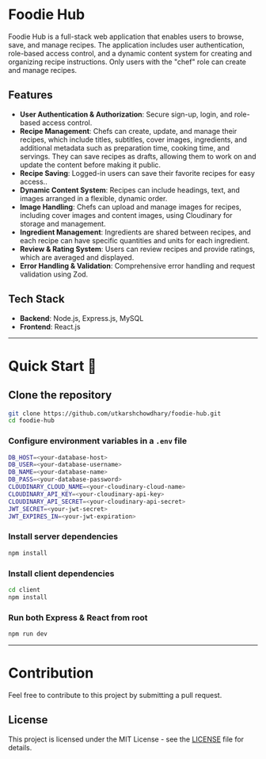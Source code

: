 # Foodie Hub

Foodie Hub is a full-stack web application that enables users to browse, save, and manage recipes. The application includes user authentication, role-based access control, and a dynamic content system for creating and organizing recipe instructions. Only users with the "chef" role can create and manage recipes.

## Features

-   **User Authentication & Authorization**: Secure sign-up, login, and role-based access control.
-   **Recipe Management**: Chefs can create, update, and manage their recipes, which include titles, subtitles, cover images, ingredients, and additional metadata such as preparation time, cooking time, and servings. They can save recipes as drafts, allowing them to work on and update the content before making it public.
-   **Recipe Saving**: Logged-in users can save their favorite recipes for easy access..
-   **Dynamic Content System**: Recipes can include headings, text, and images arranged in a flexible, dynamic order.
-   **Image Handling**: Chefs can upload and manage images for recipes, including cover images and content images, using Cloudinary for storage and management.
-   **Ingredient Management**: Ingredients are shared between recipes, and each recipe can have specific quantities and units for each ingredient.
-   **Review & Rating System**: Users can review recipes and provide ratings, which are averaged and displayed.
-   **Error Handling & Validation**: Comprehensive error handling and request validation using Zod.

## Tech Stack

-   **Backend**: Node.js, Express.js, MySQL
-   **Frontend**: React.js

---

# Quick Start 🚀

## Clone the repository

```bash
git clone https://github.com/utkarshchowdhary/foodie-hub.git
cd foodie-hub
```

### Configure environment variables in a `.env` file

```bash
DB_HOST=<your-database-host>
DB_USER=<your-database-username>
DB_NAME=<your-database-name>
DB_PASS=<your-database-password>
CLOUDINARY_CLOUD_NAME=<your-cloudinary-cloud-name>
CLOUDINARY_API_KEY=<your-cloudinary-api-key>
CLOUDINARY_API_SECRET=<your-cloudinary-api-secret>
JWT_SECRET=<your-jwt-secret>
JWT_EXPIRES_IN=<your-jwt-expiration>
```

### Install server dependencies

```bash
npm install
```

### Install client dependencies

```bash
cd client
npm install
```

### Run both Express & React from root

```bash
npm run dev
```

---

# Contribution

Feel free to contribute to this project by submitting a pull request.

## License

This project is licensed under the MIT License - see the [LICENSE](LICENSE) file for details.
